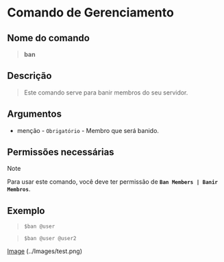 # Comando de Gerenciamento

## Nome do comando
> **ban**

## Descrição
> Este comando serve para banir membros do seu servidor.

## Argumentos
- menção - `Obrigatório` - Membro que será banido.

## Permissões necessárias
> [!NOTE]
> Para usar este comando, você deve ter permissão de **`Ban Members | Banir Membros`**.

## Exemplo
> `$ban @user`

> `$ban @user @user2`

[Image](../Images/test.png)
(../Images/test.png)
